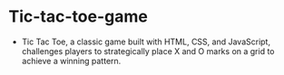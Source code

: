# Tic-tac-toe-game
- Tic Tac Toe, a classic game built with HTML, CSS, and JavaScript, challenges players to strategically place X and O marks on a grid to achieve a winning pattern.

